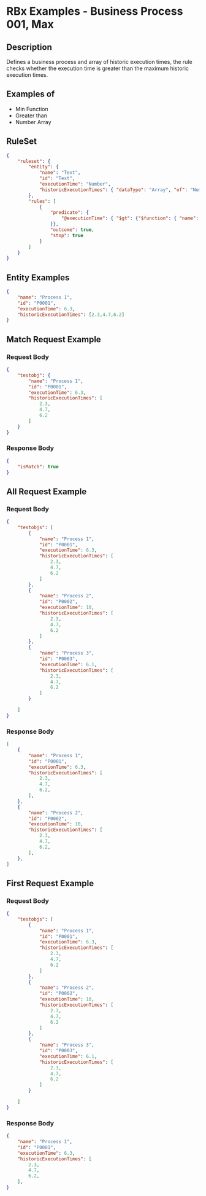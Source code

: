 # RBx Examples - Business Process 001, Max

## Description
Defines a business process and array of historic execution times, the rule checks whether the execution time is greater than the maximum historic execution times.


## Examples of
- Min Function
- Greater than
- Number Array

## RuleSet
```json
{
    "ruleset": {
        "entity": {
            "name": "Text",
            "id": "Text",
            "executionTime": "Number",
            "historicExecutionTimes": { "dataType": "Array", "of": "Number" }
        },
        "rules": [
            {
                "predicate": {
                    "@executionTime": { "$gt": {"$function": { "name": "max", "arguments": [ "@historicExecutionTimes" ] }}
                }},
                "outcome": true,
                "stop": true
            }
        ]
    }
}

```

## Entity Examples
```json
{
    "name": "Process 1",
    "id": "P0001",
    "executionTime": 6.3,
    "historicExecutionTimes": [2.3,4.7,6.2]
}
```
## Match Request Example
###  Request Body
```json
{
    "testobj": {
        "name": "Process 1",
        "id": "P0001",
        "executionTime": 6.3,
        "historicExecutionTimes": [
            2.3,
            4.7,
            6.2
        ]
    }
}
```
###  Response Body
```json
{
    "isMatch": true
}
```
## All Request Example
###  Request Body
```json
{
    "testobjs": [
        {
            "name": "Process 1",
            "id": "P0001",
            "executionTime": 6.3,
            "historicExecutionTimes": [
                2.3,
                4.7,
                6.2
            ]
        },
        {
            "name": "Process 2",
            "id": "P0002",
            "executionTime": 10,
            "historicExecutionTimes": [
                2.3,
                4.7,
                6.2
            ]
        },
        {
            "name": "Process 3",
            "id": "P0003",
            "executionTime": 6.1,
            "historicExecutionTimes": [
                2.3,
                4.7,
                6.2
            ]
        }

    ]
}
```
###  Response Body
```json
[
    {
        "name": "Process 1",
        "id": "P0001",
        "executionTime": 6.3,
        "historicExecutionTimes": [
            2.3,
            4.7,
            6.2,
        ],
    },
    {
        "name": "Process 2",
        "id": "P0002",
        "executionTime": 10,
        "historicExecutionTimes": [
            2.3,
            4.7,
            6.2,
        ],
    },
]
```

## First Request Example
###  Request Body
```json
{
    "testobjs": [
        {
            "name": "Process 1",
            "id": "P0001",
            "executionTime": 6.3,
            "historicExecutionTimes": [
                2.3,
                4.7,
                6.2
            ]
        },
        {
            "name": "Process 2",
            "id": "P0002",
            "executionTime": 10,
            "historicExecutionTimes": [
                2.3,
                4.7,
                6.2
            ]
        },
        {
            "name": "Process 3",
            "id": "P0003",
            "executionTime": 6.1,
            "historicExecutionTimes": [
                2.3,
                4.7,
                6.2
            ]
        }

    ]
}
```
###  Response Body
```json
{
    "name": "Process 1",
    "id": "P0001",
    "executionTime": 6.3,
    "historicExecutionTimes": [
        2.3,
        4.7,
        6.2,
    ],
}
```
